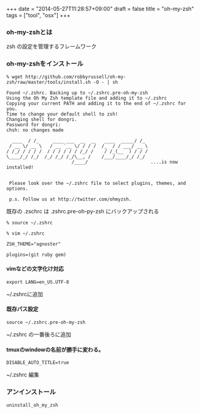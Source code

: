 +++
date = "2014-05-27T11:28:57+09:00"
draft = false
title = "oh-my-zsh"
tags = ["tool", "osx"]
+++


### oh-my-zshとは

zsh の設定を管理するフレームワーク

### oh-my-zshをインストール

```
% wget http://github.com/robbyrussell/oh-my-zsh/raw/master/tools/install.sh -O - | sh

Found ~/.zshrc. Backing up to ~/.zshrc.pre-oh-my-zsh
Using the Oh My Zsh template file and adding it to ~/.zshrc
Copying your current PATH and adding it to the end of ~/.zshrc for you.
Time to change your default shell to zsh!
Changing shell for dongri.
Password for dongri:
chsh: no changes made

  ____  / /_     ____ ___  __  __   ____  _____/ /_
 / __ \/ __ \   / __ `__ \/ / / /  /_  / / ___/ __ \
/ /_/ / / / /  / / / / / / /_/ /    / /_(__  ) / / /
\____/_/ /_/  /_/ /_/ /_/\__, /    /___/____/_/ /_/
                        /____/                       ....is now installed!


 Please look over the ~/.zshrc file to select plugins, themes, and options.

 p.s. Follow us at http://twitter.com/ohmyzsh.  

```

既存の .zschrc は .zshrc.pre-oh-py-zsh にバックアップされる

```
% source ~/.zshrc

% vim ~/.zshrc

ZSH_THEME="agnoster"

plugins=(git ruby gem)

```

#### vimなどの文字化け対応

```
export LANG=en_US.UTF-8
```
~/.zshrcに追加

#### 既存パス設定

```
source ~/.zshrc.pre-oh-my-zsh
```
~/.zshrc の一番後ろに追加


#### tmuxのwindowの名前が勝手に変わる。
```
DISABLE_AUTO_TITLE=true
```
~/.zshrc 編集


### アンインストール
```
uninstall_oh_my_zsh
```
